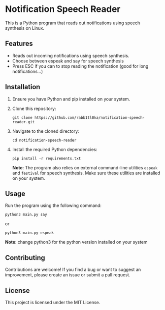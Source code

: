 # Notification Speech Reader

This is a Python program that reads out notifications using speech synthesis on Linux.

## Features

- Reads out incoming notifications using speech synthesis.
- Choose between espeak and say for speech synthesis
- Press ESC if you can to stop reading the notification (good for long notifications...)


## Installation

1. Ensure you have Python and pip installed on your system.

2. Clone this repository:

   ```
   git clone https://github.com/rabb1tl0ka/notification-speech-reader.git
   ```

3. Navigate to the cloned directory:

   ```
   cd notification-speech-reader
   ```

4. Install the required Python dependencies:

   ```
   pip install -r requirements.txt
   ```

   **Note**: The program also relies on external command-line utilities `espeak` and `festival` for speech synthesis. Make sure these utilities are installed on your system.

## Usage

Run the program using the following command:

```
python3 main.py say
```

or

```
python3 main.py espeak
```

**Note**: change python3 for the python version installed on your system

## Contributing

Contributions are welcome! If you find a bug or want to suggest an improvement, please create an issue or submit a pull request.

## License

This project is licensed under the MIT License.